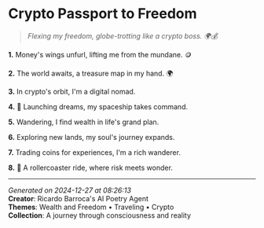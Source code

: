 # Crypto Passport to Freedom

> *Flexing my freedom, globe-trotting like a crypto boss. 🌍💰*

**1.** Money's wings unfurl, lifting me from the mundane. 🪙


**2.** The world awaits, a treasure map in my hand. 🌍


**3.** In crypto's orbit, I'm a digital nomad.


**4.** 🚀 Launching dreams, my spaceship takes command.


**5.** Wandering, I find wealth in life's grand plan.


**6.** Exploring new lands, my soul's journey expands.


**7.** Trading coins for experiences, I'm a rich wanderer.


**8.** 🎢 A rollercoaster ride, where risk meets wonder.



---

*Generated on 2024-12-27 at 08:26:13*  
**Creator**: Ricardo Barroca's AI Poetry Agent  
**Themes**: Wealth and Freedom • Traveling • Crypto  
**Collection**: A journey through consciousness and reality